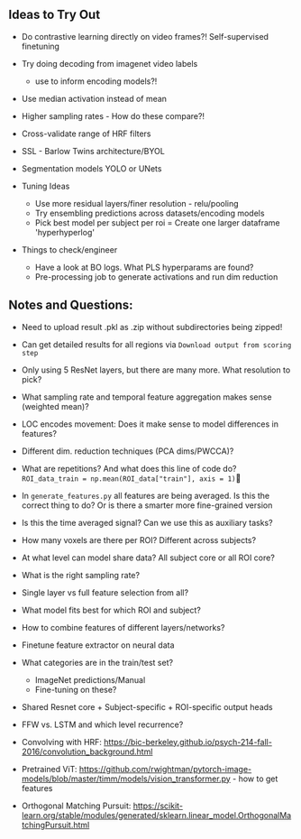 ## Ideas to Try Out

- Do contrastive learning directly on video frames?! Self-supervised finetuning
- Try doing decoding from imagenet video labels
    - use to inform encoding models?!
- Use median activation instead of mean
- Higher sampling rates - How do these compare?!
- Cross-validate range of HRF filters
- SSL - Barlow Twins architecture/BYOL
- Segmentation models YOLO or UNets

- Tuning Ideas
    - Use more residual layers/finer resolution - relu/pooling
    - Try ensembling predictions across datasets/encoding models
    - Pick best model per subject per roi = Create one larger dataframe 'hyperhyperlog'

- Things to check/engineer
    - Have a look at BO logs. What PLS hyperparams are found?
    - Pre-processing job to generate activations and run dim reduction
## Notes and Questions:

- Need to upload result .pkl as .zip without subdirectories being zipped!
- Can get detailed results for all regions via `Download output from scoring step`
- Only using 5 ResNet layers, but there are many more. What resolution to pick?
- What sampling rate and temporal feature aggregation makes sense (weighted mean)?
- LOC encodes movement: Does it make sense to model differences in features?
- Different dim. reduction techniques (PCA dims/PWCCA)?
- What are repetitions? And what does this line of code do?
`ROI_data_train = np.mean(ROI_data["train"], axis = 1)`
- In `generate_features.py` all features are being averaged. Is this the correct thing to do? Or is there a smarter more fine-grained version
- Is this the time averaged signal? Can we use this as auxiliary tasks?
- How many voxels are there per ROI? Different across subjects?
- At what level can model share data? All subject core or all ROI core?
- What is the right sampling rate?
- Single layer vs full feature selection from all?
- What model fits best for which ROI and subject?
- How to combine features of different layers/networks?
- Finetune feature extractor on neural data
- What categories are in the train/test set?
    - ImageNet predictions/Manual
    - Fine-tuning on these?
- Shared Resnet core + Subject-specific + ROI-specific output heads
- FFW vs. LSTM and which level recurrence?

- Convolving with HRF: https://bic-berkeley.github.io/psych-214-fall-2016/convolution_background.html
- Pretrained ViT: https://github.com/rwightman/pytorch-image-models/blob/master/timm/models/vision_transformer.py - how to get features
- Orthogonal Matching Pursuit: https://scikit-learn.org/stable/modules/generated/sklearn.linear_model.OrthogonalMatchingPursuit.html

